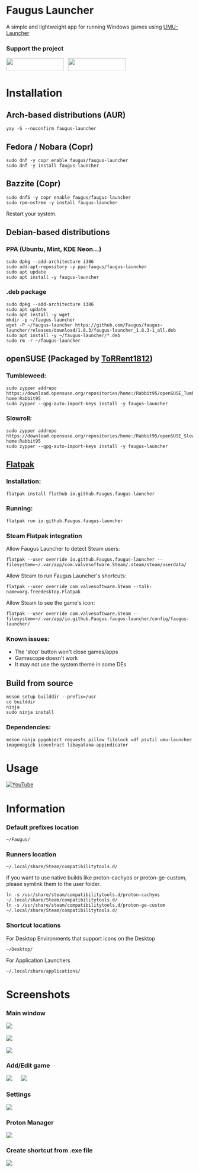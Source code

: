 # Faugus Launcher
A simple and lightweight app for running Windows games using [UMU-Launcher](https://github.com/Open-Wine-Components/umu-launcher)

### Support the project
<a href='https://ko-fi.com/K3K210EMDU' target='_blank'><img src=https://github.com/Faugus/faugus-launcher/blob/main/assets/ko-fi.png width="155" height="35"/></a>&nbsp;&nbsp;
<a href='https://www.paypal.com/donate/?business=57PP9DVD3VWAN&no_recurring=0&currency_code=USD' target='_blank'><img src=https://github.com/Faugus/faugus-launcher/blob/main/assets/paypal.png width="155" height="35"/></a>

# Installation
## Arch-based distributions (AUR)
```
yay -S --noconfirm faugus-launcher
```

## Fedora / Nobara (Copr)
```
sudo dnf -y copr enable faugus/faugus-launcher
sudo dnf -y install faugus-launcher
```

## Bazzite (Copr)
```
sudo dnf5 -y copr enable faugus/faugus-launcher
sudo rpm-ostree -y install faugus-launcher
```
Restart your system.

## Debian-based distributions
### PPA (Ubuntu, Mint, KDE Neon...)
```
sudo dpkg --add-architecture i386
sudo add-apt-repository -y ppa:faugus/faugus-launcher
sudo apt update
sudo apt install -y faugus-launcher
```
### .deb package
```
sudo dpkg --add-architecture i386
sudo apt update
sudo apt install -y wget
mkdir -p ~/faugus-launcher
wget -P ~/faugus-launcher https://github.com/Faugus/faugus-launcher/releases/download/1.8.3/faugus-launcher_1.8.3-1_all.deb
sudo apt install -y ~/faugus-launcher/*.deb
sudo rm -r ~/faugus-launcher
```

## openSUSE (Packaged by [ToRRent1812](https://github.com/ToRRent1812))
### Tumbleweed:
```
sudo zypper addrepo https://download.opensuse.org/repositories/home:/Rabbit95/openSUSE_Tumbleweed/ home:Rabbit95
sudo zypper --gpg-auto-import-keys install -y faugus-launcher
```
### Slowroll:
```
sudo zypper addrepo https://download.opensuse.org/repositories/home:/Rabbit95/openSUSE_Slowroll/ home:Rabbit95
sudo zypper --gpg-auto-import-keys install -y faugus-launcher
```

## [Flatpak](https://flathub.org/apps/io.github.Faugus.faugus-launcher)
### Installation:
```
flatpak install flathub io.github.Faugus.faugus-launcher
```
### Running:
```
flatpak run io.github.Faugus.faugus-launcher
```
### Steam Flatpak integration
Allow Faugus Launcher to detect Steam users:
```
flatpak --user override io.github.Faugus.faugus-launcher --filesystem=~/.var/app/com.valvesoftware.Steam/.steam/steam/userdata/
```
Allow Steam to run Faugus Launcher's shortcuts:
```
flatpak --user override com.valvesoftware.Steam --talk-name=org.freedesktop.Flatpak
```
Allow Steam to see the game's icon:
```
flatpak --user override com.valvesoftware.Steam --filesystem=~/.var/app/io.github.Faugus.faugus-launcher/config/faugus-launcher/
```
### Known issues:
- The 'stop' button won't close games/apps
- Gamescope doesn't work
- It may not use the system theme in some DEs

## Build from source
```
meson setup builddir --prefix=/usr
cd builddir
ninja
sudo ninja install
```
### Dependencies:
```
meson ninja pygobject requests pillow filelock vdf psutil umu-launcher imagemagick icoextract libayatana-appindicator
```

# Usage
[![YouTube](http://i.ytimg.com/vi/Ay6C2f55Pc8/hqdefault.jpg)](https://www.youtube.com/watch?v=Ay6C2f55Pc8)

# Information
### Default prefixes location
```
~/Faugus/
```

### Runners location
```
~/.local/share/Steam/compatibilitytools.d/
```
If you want to use native builds like proton-cachyos or proton-ge-custom, please symlink them to the user folder.
```
ln -s /usr/share/steam/compatibilitytools.d/proton-cachyos ~/.local/share/Steam/compatibilitytools.d/
ln -s /usr/share/steam/compatibilitytools.d/proton-ge-custom ~/.local/share/Steam/compatibilitytools.d/
```

### Shortcut locations
For Desktop Environments that support icons on the Desktop
```
~/Desktop/
```
For Application Launchers
```
~/.local/share/applications/
```

# Screenshots
### Main window
<img src=screenshots/main-list.png/><br><br>
<img src=screenshots/main-blocks.png/><br><br>
<img src=screenshots/main-banners.png/><br>
### Add/Edit game
<img src=screenshots/add-main.png/>&nbsp;&nbsp;&nbsp;&nbsp;&nbsp;&nbsp;<img src=screenshots/add-tools.png/><br>
### Settings
<img src=screenshots/settings.png/><br>
### Proton Manager
<img src=screenshots/proton-manager.png/><br>
### Create shortcut from .exe file
<img src=screenshots/shortcut-file.png/><br>
